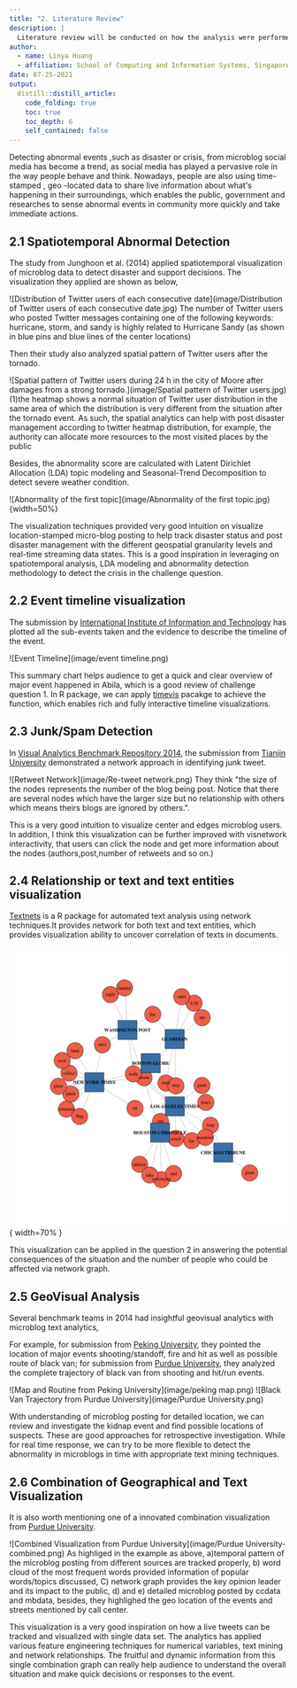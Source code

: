 ```yaml
---
title: "2. Literature Review"
description: |
  Literature review will be conducted on how the analysis were performed before. I will focus on  identifying gaps whereby interactive visual analytics approach can be used to enhance user experience on using the analysis techniques.
author:
  - name: Linya Huang
  - affiliation: School of Computing and Information Systems, Singapore Management University
date: 07-25-2021
output:
  distill::distill_article:
    code_folding: true
    toc: true
    toc_depth: 6
    self_contained: false
---
```




Detecting abnormal events ,such as disaster or crisis, from microblog social media has become a trend, as social media has played a pervasive role in the way people behave and think. Nowadays, people are also using time-stamped , geo -located data to share live information about what's happening in their surroundings, which enables the public, government and researches to sense abnormal events in community more quickly and take immediate actions.

## 2.1 Spatiotemporal Abnormal Detection
The study from Junghoon et al. (2014) applied spatiotemporal visualization of microblog data to detect disaster and support decisions. The visualization they applied are shown as below,


![Distribution of Twitter users of each consecutive date](image/Distribution of Twitter users of each consecutive date.jpg)
The number of Twitter users who posted Twitter messages containing one of the following keywords: hurricane, storm, and sandy is highly related to Hurricane Sandy (as shown in blue pins and blue lines of the center locations)

Then their study also analyzed spatial pattern of Twitter users after the tornado.


![Spatial pattern of Twitter users during 24 h in the city of Moore after damages from a strong tornado.](image/Spatial pattern of Twitter users.jpg)
(1)the heatmap shows a normal situation of Twitter user distribution in the same area of which the distribution is very different from the situation after the tornado event. As such, the spatial analytics can help with post disaster management according to twitter heatmap distribution, for example, the authority can allocate more resources to the most visited places by the public

Besides, the abnormality score are calculated with Latent Dirichlet Allocation (LDA) topic modeling and Seasonal-Trend Decomposition to detect severe weather condition.

![Abnormality of the first topic](image/Abnormality of the first topic.jpg){width=50%}


The visualization techniques provided very good intuition on visualize location-stamped micro-blog posting to help track disaster status and post disaster management with the different geospatial granularity levels and real-time streaming data states. This is a good inspiration in leveraging on spatiotemporal analysis, LDA modeling and abnormality detection methodology to detect the crisis in the challenge question. 

## 2.2 Event timeline visualization

The submission by [International Institute of Information and Technology](http://visualdata.wustl.edu/varepository/VAST%20Challenge%202014/challenges/MC3%20-%20Real-Time,%20Streaming%20Social%20Media/entries/International%20Institute%20of%20Information%20and%20Technology%20-%20Hyderabad/) has plotted all the sub-events taken and the evidence to describe the timeline of the event.

![Event Timeline](image/event timeline.png)

This summary chart helps audience to get a quick and clear overview of major event happened in Abila, which is a good review of challenge question 1. In R package, we can apply  [timevis](https://github.com/daattali/timevis) pacakge to achieve the function, which enables rich and fully interactive timeline visualizations.


## 2.3 Junk/Spam Detection

In [Visual Analytics Benchmark Repository 2014](http://visualdata.wustl.edu/varepository/VAST%20Challenge%202014/challenges/MC3%20-%20Real-Time,%20Streaming%20Social%20Media/), the submission from [Tianjin University](http://visualdata.wustl.edu/varepository/VAST%20Challenge%202014/challenges/MC3%20-%20Real-Time,%20Streaming%20Social%20Media/entries/Tianjin%20University/) demonstrated a network approach in identifying junk tweet.

![Retweet Network](image/Re-tweet network.png)
They think "the size of the nodes represents the number of the blog being post. Notice that there are several nodes which have the larger size but no relationship with others which means theirs blogs are ignored by others.". 

This is a very good intuition to visualize center and edges microblog users. In addition, I think this visualization can be further improved with visnetwork interactivity, that users can click the node and get more information about the nodes (authors,post,number of retweets and so on.)

## 2.4 Relationship or text and text entities visualization

[Textnets](https://github.com/cbail/textnets) is a R package for automated text analysis using network techniques.It provides network for both text and text entities, which provides visualization ability to uncover correlation of texts in documents.

![Textnet with R](image/Textnet.png) { width=70% }

This visualization can be applied in the question 2 in answering the potential consequences of the situation and the number of people who could be affected via network graph.

## 2.5 GeoVisual Analysis

Several benchmark teams in 2014 had insightful geovisual analytics with microblog text analytics,

For example, for submission from [Peking University](http://visualdata.wustl.edu/varepository/VAST%20Challenge%202014/challenges/MC3%20-%20Real-Time,%20Streaming%20Social%20Media/entries/Peking%20University/), they pointed the location of major events shooting/standoff, fire and hit as well as possible route of black van; for submission from [Purdue University](http://visualdata.wustl.edu/varepository/VAST%20Challenge%202014/challenges/MC3%20-%20Real-Time,%20Streaming%20Social%20Media/entries/Purdue%20University/), they analyzed the complete trajectory of black van from shooting and hit/run events.

![Map and Routine from Peking University](image/peking map.png)
![Black Van Trajectory from Purdue University](image/Purdue University.png)

With understanding of microblog posting for detailed location, we can review and investigate the kidnap event and find possible locations of suspects. These are good approaches for retrospective investigation. While for real time response, we can try to be more flexible to detect the abnormality in microblogs in time with appropriate text mining techniques.

## 2.6 Combination of Geographical and Text Visualization 


It is also worth mentioning one of a innovated combination visualization from [Purdue University](http://visualdata.wustl.edu/varepository/VAST%20Challenge%202014/challenges/MC3%20-%20Real-Time,%20Streaming%20Social%20Media/entries/Purdue%20University/).

![Combined Visualization from Purdue University](image/Purdue University-combined.png)
As highliged in the example as above, a)temporal pattern of the microblog posting from different sources are tracked properly, b) word cloud of the most frequent words provided information of popular words/topics discussed, C) network graph provides the key opinion leader and its impact to the public, d) and e) detailed microblog posted by ccdata and mbdata, besides, they highlighed the geo location of the events and streets mentioned by call center.
 
This visualization is a very good inspiration on how a live tweets can be tracked and visualized with single data set. The analytics has applied various feature engineering techniques for numerical variables, text mining and network relationships. The fruitful and dynamic information from this single combination graph can really help audience to understand the overall situation and make quick decisions or responses to the event.






```{.r .distill-force-highlighting-css}
```
